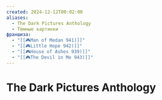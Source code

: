 ```yaml
---
created: 2024-12-12T00:02:00
aliases:
  - The Dark Pictures Anthology
  - Тëмные картинки
франшиза:
  - "[[🎮Man of Medan 941)]]"
  - "[[🎮Little Hope 942)]]"
  - "[[🎮House of Ashes 939)]]"
  - "[[🎮The Devil in Me 943)]]"
---
```


# The Dark Pictures Anthology

